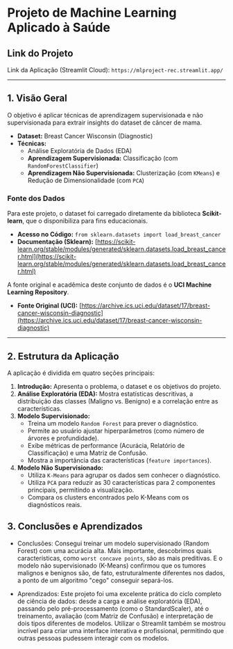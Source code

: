 # Projeto de Machine Learning Aplicado à Saúde

## Link do Projeto

Link da Aplicação (Streamlit Cloud): `https://mlproject-rec.streamlit.app/`

---

## 1. Visão Geral

O objetivo é aplicar técnicas de aprendizagem supervisionada e não supervisionada para extrair insights do dataset de câncer de mama.

* **Dataset:** Breast Cancer Wisconsin (Diagnostic)
* **Técnicas:**
    * Análise Exploratória de Dados (EDA)
    * **Aprendizagem Supervisionada:** Classificação (com `RandomForestClassifier`)
    * **Aprendizagem Não Supervisionada:** Clusterização (com `KMeans`) e Redução de Dimensionalidade (com `PCA`)

### Fonte dos Dados

Para este projeto, o dataset foi carregado diretamente da biblioteca **Scikit-learn**, que o disponibiliza para fins educacionais.

* **Acesso no Código:** `from sklearn.datasets import load_breast_cancer`
* **Documentação (Sklearn):** [https://scikit-learn.org/stable/modules/generated/sklearn.datasets.load_breast_cancer.html](https://scikit-learn.org/stable/modules/generated/sklearn.datasets.load_breast_cancer.html)

A fonte original e acadêmica deste conjunto de dados é o **UCI Machine Learning Repository**.

* **Fonte Original (UCI):** [https://archive.ics.uci.edu/dataset/17/breast-cancer-wisconsin-diagnostic](https://archive.ics.uci.edu/dataset/17/breast-cancer-wisconsin-diagnostic)

---

## 2. Estrutura da Aplicação

A aplicação é dividida em quatro seções principais:

1.  **Introdução:** Apresenta o problema, o dataset e os objetivos do projeto.
2.  **Análise Exploratória (EDA):** Mostra estatísticas descritivas, a distribuição das classes (Maligno vs. Benigno) e a correlação entre as características.
3.  **Modelo Supervisionado:**
    * Treina um modelo `Random Forest` para prever o diagnóstico.
    * Permite ao usuário ajustar hiperparâmetros (como número de árvores e profundidade).
    * Exibe métricas de performance (Acurácia, Relatório de Classificação) e uma Matriz de Confusão.
    * Mostra a importância das características (`feature importances`).
4.  **Modelo Não Supervisionado:**
    * Utiliza `K-Means` para agrupar os dados sem conhecer o diagnóstico.
    * Utiliza `PCA` para reduzir as 30 características para 2 componentes principais, permitindo a visualização.
    * Compara os clusters encontrados pelo K-Means com os diagnósticos reais.

## 3. Conclusões e Aprendizados

   * Conclusões: Consegui treinar um modelo supervisionado (Random Forest) com uma acurácia alta.
     Mais importante, descobrimos quais características, como `worst concave points`, são as mais preditivas.
     E o modelo não supervisionado (K-Means) confirmou que os tumores malignos e benignos são, de fato, estruturalmente diferentes nos dados, a ponto de um algoritmo "cego" conseguir separá-los.

   * Aprendizados: Este projeto foi uma excelente prática do ciclo completo de ciência de dados: desde a carga e análise exploratória (EDA), passando pelo pré-processamento (como o StandardScaler), até o treinamento, avaliação (com Matriz de Confusão) e interpretação de      dois tipos diferentes de modelos. Utilizar o Streamlit também se mostrou incrível para criar uma interface interativa e profissional, permitindo que outras pessoas pudessem interagir com os modelos.
